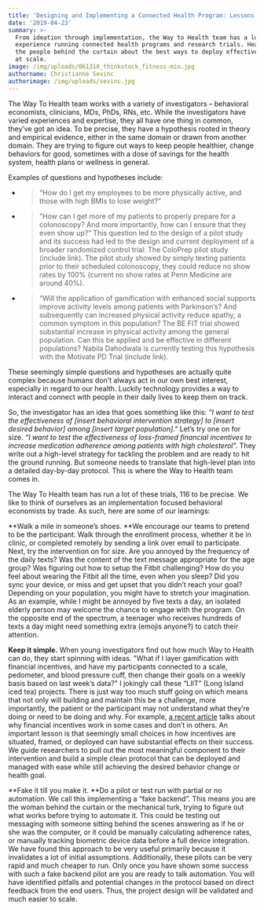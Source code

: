 ```yaml
---
title: 'Designing and Implementing a Connected Health Program: Lessons Learned'
date: '2019-04-23'
summary: >-
  From ideation through implementation, the Way to Health team has a lot of
  experience running connected health programs and research trials. Hear from
  the people behind the curtain about the best ways to deploy effective programs
  at scale. 
image: /img/uploads/061318_thinkstock_fitness-min.jpg
authorname: Christianne Sevinc
authorimage: /img/uploads/sevinc.jpg
---
```

The Way To Health team works with a variety of investigators – behavioral economists, clinicians, MDs, PhDs, RNs, etc. While the investigators have varied experiences and expertise, they all have one thing in common, they’ve got an idea. To be precise, they have a hypothesis rooted in theory and empirical evidence, either in the same domain or drawn from another domain. They are trying to figure out ways to keep people healthier, change behaviors for good, sometimes with a dose of savings for the health system, health plans or wellness in general.

Examples of questions and hypotheses include:

* > “How do I get my employees to be more physically active, and those with high BMIs to lose weight?”
* > “How can I get more of my patients to properly prepare for a colonoscopy? And more importantly, how can I ensure that they even show up?” This question led to the design of a pilot study and its success had led to the design and current deployment of a  broader randomized control trial: The ColoPrep pilot study (include link). The pilot study showed by simply texting patients prior to their scheduled colonoscopy, they could reduce no show rates by 100% (current no show rates at Penn Medicine are around 40%).
* > “Will the application of gamification with enhanced social supports improve activity levels among patients with Parkinson’s? And subsequently can increased physical activity reduce apathy, a common symptom in this population? The BE FIT trial showed substantial increase in physical activity among the general population. Can this be applied and be effective in different populations?
  > Nabila Dahodwala is currently testing this hypothesis with the Motivate PD Trial (include link).

These seemingly simple questions and hypotheses are actually quite complex because humans don’t always act in our own best interest, especially in regard to our health. Luckily technology provides a way to interact and connect with people in their daily lives to keep them on track.

So, the investigator has an idea that goes something like this: _“I want to test the effectiveness of \[insert behavioral intervention strategy] to \[insert desired behavior] among \[insert target population]."_ Let’s try one on for size. _“I want to test the effectiveness of loss-framed financial incentives to increase medication adherence among patients with high cholesterol”._ They write out a high-level strategy for tackling the problem and are ready to hit the ground running. But someone needs to translate that high-level plan into a detailed day-by-day protocol. This is where the Way to Health team comes in.

The Way To Health team has run a lot of these trials, 116 to be precise. We like to think of ourselves as an implementation focused behavioral economists by trade. As such, here are some of our learnings:

**Walk a mile in someone’s shoes. **We encourage our teams to pretend to be the participant. Walk through the enrollment process, whether it be in clinic, or completed remotely by sending a link over email to participate. Next, try the intervention on for size. Are you annoyed by the frequency of the daily texts? Was the content of the text message appropriate for the age group? Was figuring out how to setup the Fitbit challenging? How do you feel about wearing the Fitbit all the time, even when you sleep? Did you sync your device, or miss and get upset that you didn’t reach your goal? Depending on your population, you might have to stretch your imagination. As an example, while I might be annoyed by five texts a day, an isolated elderly person may welcome the chance to engage with the program. On the opposite end of the spectrum, a teenager who receives hundreds of texts a day might need something extra (emojis anyone?) to catch their attention. 

**Keep it simple.** When young investigators find out how much Way to Health can do, they start spinning with ideas. "What if I layer gamification with financial incentives, and have my participants connected to a scale, pedometer, and blood pressure cuff, then change their goals on a weekly basis based on last week’s data?" I jokingly call these “LIIT” (Long Island iced tea) projects. There is just way too much stuff going on which means that not only will building and maintain this be a challenge, more importantly, the patient or the participant may not understand what they’re doing or need to be doing and why. For example, [a recent article](https://jamanetwork.com/journals/jama/fullarticle/2729548) talks about why financial incentives work in some cases and don’t in others. An important lesson is that seemingly small choices in how incentives are situated, framed, or deployed can have substantial effects on their success. We guide researchers to pull out the most meaningful component to their intervention and build a simple clean protocol that can be deployed and managed with ease while still achieving the desired behavior change or health goal.

**Fake it till you make it. **Do a pilot or test run with partial or no automation. We call this implementing a “fake backend”. This means you are the woman behind the curtain or the mechanical turk, trying to figure out what works before trying to automate it. This could be testing out messaging with someone sitting behind the scenes answering as if he or she was the computer, or it could be manually calculating adherence rates, or manually tracking biometric device data before a full device integration. We have found this approach to be very useful primarily because it invalidates a lot of initial assumptions. Additionally, these pilots can be very rapid and much cheaper to run. Only once you have shown some success with such a fake backend pilot are you are ready to talk automation. You will have identified pitfalls and potential changes in the protocol based on direct feedback from the end users. Thus, the project design will be validated and much easier to scale.
